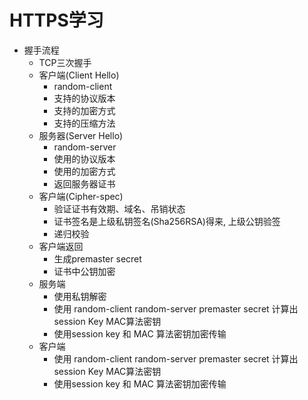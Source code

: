 # HTTPS学习
- 握手流程
    - TCP三次握手
    - 客户端(Client Hello)
        - random-client
        - 支持的协议版本
        - 支持的加密方式
        - 支持的压缩方法
    - 服务器(Server Hello)
        - random-server
        - 使用的协议版本
        - 使用的加密方式
        - 返回服务器证书
    - 客户端(Cipher-spec)
        - 验证证书有效期、域名、吊销状态
        - 证书签名是上级私钥签名(Sha256RSA)得来, 上级公钥验签
        - 递归校验
    - 客户端返回
        - 生成premaster secret
        - 证书中公钥加密
    - 服务端
        - 使用私钥解密
        - 使用 random-client random-server premaster secret 计算出 session Key MAC算法密钥 
        - 使用session key 和 MAC 算法密钥加密传输
    - 客户端
        - 使用 random-client random-server premaster secret 计算出 session Key MAC算法密钥 
        - 使用session key 和 MAC 算法密钥加密传输